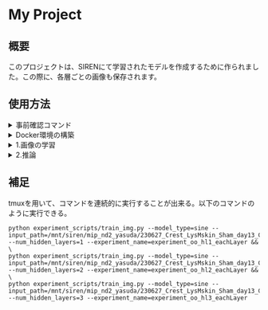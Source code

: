 # My Project

## 概要
このプロジェクトは、SIRENにて学習されたモデルを作成するために作られました。この際に、各層ごとの画像も保存されます。

## 使用方法

<details><summary>事前確認コマンド</summary>

Please check below commnd.
```
nvidia-smi
docker
```

</details>

<details><summary>Docker環境の構築</summary>

### Build
`image_name` is free as docker image name．<br>
```
cd docker_for_build
sudo docker build -t image_name .
cd ..
```

### Run Container
`$pwd` is mount current dir．<br>
```
sudo docker run -it --shm-size 2g --gpus all -v $(pwd):/workspace image_name 
```

</details>

<details><summary>1.画像の学習</summary>
   
SIRENにて画像を学習する。この際に、各層ごとの画像も保存される。以下のコマンドを実行する： 
```
python experiment_scripts/train_img.py \
--model_type=sine \
--input_path=mip_nd2_yasuda/230627_Crest_LysMskin_LE_day13_CD3PE_EB_3D_MIP/240617_1203_EGFP_resized_512x512_no_opencv.tiff \
--num_hidden_layers=1 \
--experiment_name=experiment_oo
```
- input_path：入力ファイル（学習したい画像）
- num_hidden_layers：隠れ層の数
- experiment_name：出力ディレクトリ（学習済みモデルや各層ごとの画像を保存するフォルダ名）

</details>

<details><summary>2.推論</summary>

1.にて作成された学習済みモデルに、適当な座標数を入力する。以下のコマンドを実行する：
```
python explore_siren_ipynb_eval6.py \
--omega=30 \
--model_path=logs/experiment_oo/checkpoints/model_final.pth \
--output_dir=logs/experiment_oo/w30_hl1_1024 \
--hidden_layers=1 \
--sidelen=1024
```
- omega：基本30でいい。train_img.pyでは30で固定している。
- model_path：入力ファイル（学習済みモデル）
- output_dir：出力ディレクトリ（学習済みモデルにて作成される出力画像を保存するフォルダ）
- hidden_layers：隠れ層の数
- sidelen：座標数
  
</details>

  
## 補足
tmuxを用いて、コマンドを連続的に実行することが出来る。以下のコマンドのように実行できる。
```
python experiment_scripts/train_img.py --model_type=sine --input_path=/mnt/siren/mip_nd2_yasuda/230627_Crest_LysMskin_Sham_day13_CD3PE_EB_3D_MIP/240617_1203_EGFP_resized_512x512_no_opencv.tiff --num_hidden_layers=1 --experiment_name=experiment_oo_hl1_eachLayer && \
python experiment_scripts/train_img.py --model_type=sine --input_path=/mnt/siren/mip_nd2_yasuda/230627_Crest_LysMskin_Sham_day13_CD3PE_EB_3D_MIP/240617_1203_EGFP_resized_512x512_no_opencv.tiff --num_hidden_layers=2 --experiment_name=experiment_oo_hl2_eachLayer && \
python experiment_scripts/train_img.py --model_type=sine --input_path=/mnt/siren/mip_nd2_yasuda/230627_Crest_LysMskin_Sham_day13_CD3PE_EB_3D_MIP/240617_1203_EGFP_resized_512x512_no_opencv.tiff --num_hidden_layers=3 --experiment_name=experiment_oo_hl3_eachLayer
```

